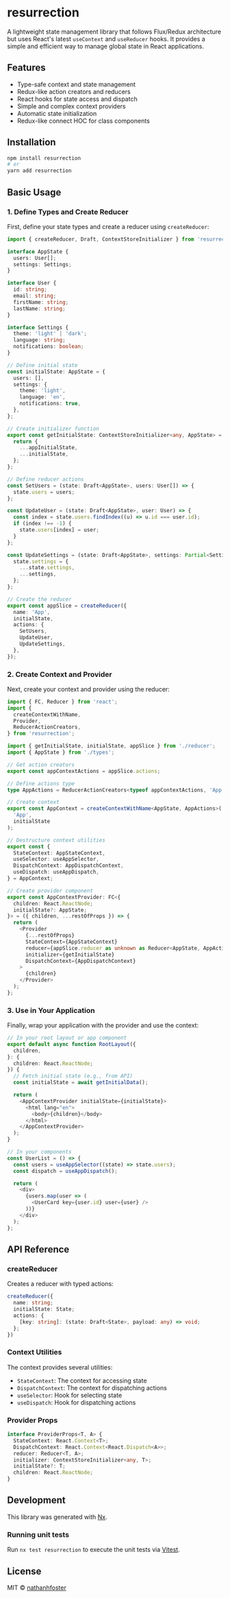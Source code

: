 # resurrection

A lightweight state management library that follows Flux/Redux architecture but uses React's latest `useContext` and `useReducer` hooks. It provides a simple and efficient way to manage global state in React applications.

## Features

- Type-safe context and state management
- Redux-like action creators and reducers
- React hooks for state access and dispatch
- Simple and complex context providers
- Automatic state initialization
- Redux-like connect HOC for class components

## Installation

```bash
npm install resurrection
# or
yarn add resurrection
```

## Basic Usage

### 1. Define Types and Create Reducer

First, define your state types and create a reducer using `createReducer`:

```typescript
import { createReducer, Draft, ContextStoreInitializer } from 'resurrection';

interface AppState {
  users: User[];
  settings: Settings;
}

interface User {
  id: string;
  email: string;
  firstName: string;
  lastName: string;
}

interface Settings {
  theme: 'light' | 'dark';
  language: string;
  notifications: boolean;
}

// Define initial state
const initialState: AppState = {
  users: [],
  settings: {
    theme: 'light',
    language: 'en',
    notifications: true,
  },
};

// Create initializer function
export const getInitialState: ContextStoreInitializer<any, AppState> = (initialState) => {
  return {
    ...appInitialState,
    ...initialState,
  };
};

// Define reducer actions
const SetUsers = (state: Draft<AppState>, users: User[]) => {
  state.users = users;
};

const UpdateUser = (state: Draft<AppState>, user: User) => {
  const index = state.users.findIndex((u) => u.id === user.id);
  if (index !== -1) {
    state.users[index] = user;
  }
};

const UpdateSettings = (state: Draft<AppState>, settings: Partial<Settings>) => {
  state.settings = {
    ...state.settings,
    ...settings,
  };
};

// Create the reducer
export const appSlice = createReducer({
  name: 'App',
  initialState,
  actions: {
    SetUsers,
    UpdateUser,
    UpdateSettings,
  },
});
```

### 2. Create Context and Provider

Next, create your context and provider using the reducer:

```typescript
import { FC, Reducer } from 'react';
import {
  createContextWithName,
  Provider,
  ReducerActionCreators,
} from 'resurrection';

import { getInitialState, initialState, appSlice } from './reducer';
import { AppState } from './types';

// Get action creators
export const appContextActions = appSlice.actions;

// Define actions type
type AppActions = ReducerActionCreators<typeof appContextActions, 'App'>;

// Create context
export const AppContext = createContextWithName<AppState, AppActions>(
  'App',
  initialState
);

// Destructure context utilities
export const {
  StateContext: AppStateContext,
  useSelector: useAppSelector,
  DispatchContext: AppDispatchContext,
  useDispatch: useAppDispatch,
} = AppContext;

// Create provider component
export const AppContextProvider: FC<{
  children: React.ReactNode;
  initialState?: AppState;
}> = ({ children, ...restOfProps }) => {
  return (
    <Provider
      {...restOfProps}
      StateContext={AppStateContext}
      reducer={appSlice.reducer as unknown as Reducer<AppState, AppActions>}
      initializer={getInitialState}
      DispatchContext={AppDispatchContext}
    >
      {children}
    </Provider>
  );
};
```

### 3. Use in Your Application

Finally, wrap your application with the provider and use the context:

```typescript
// In your root layout or app component
export default async function RootLayout({
  children,
}: {
  children: React.ReactNode;
}) {
  // Fetch initial state (e.g., from API)
  const initialState = await getInitialData();

  return (
    <AppContextProvider initialState={initialState}>
      <html lang="en">
        <body>{children}</body>
      </html>
    </AppContextProvider>
  );
}

// In your components
const UserList = () => {
  const users = useAppSelector((state) => state.users);
  const dispatch = useAppDispatch();

  return (
    <div>
      {users.map(user => (
        <UserCard key={user.id} user={user} />
      ))}
    </div>
  );
};
```

## API Reference

### createReducer

Creates a reducer with typed actions:

```typescript
createReducer({
  name: string;
  initialState: State;
  actions: {
    [key: string]: (state: Draft<State>, payload: any) => void;
  };
})
```

### Context Utilities

The context provides several utilities:

- `StateContext`: The context for accessing state
- `DispatchContext`: The context for dispatching actions
- `useSelector`: Hook for selecting state
- `useDispatch`: Hook for dispatching actions

### Provider Props

```typescript
interface ProviderProps<T, A> {
  StateContext: React.Context<T>;
  DispatchContext: React.Context<React.Dispatch<A>>;
  reducer: Reducer<T, A>;
  initializer: ContextStoreInitializer<any, T>;
  initialState?: T;
  children: React.ReactNode;
}
```

## Development

This library was generated with [Nx](https://nx.dev).

### Running unit tests

Run `nx test resurrection` to execute the unit tests via [Vitest](https://vitest.dev/).

## License

MIT © [nathanhfoster](https://github.com/nathanhfoster)
